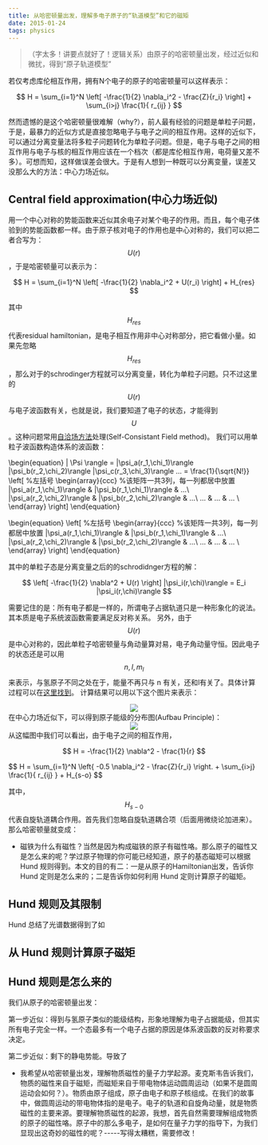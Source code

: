 ```yaml
---
title: 从哈密顿量出发，理解多电子原子的“轨道模型”和它的磁矩
date: 2015-01-24
tags: physics
---
```


>（字太多！讲要点就好了！逻辑关系）由原子的哈密顿量出发，经过近似和微扰，得到“原子轨道模型”

若仅考虑库伦相互作用，拥有N个电子的原子的哈密顿量可以这样表示：

$$
H = \sum_{i=1}^N \left[ -\frac{1}{2} \nabla_i^2 - \frac{Z}{r_i} \right] + \sum_{i>j} \frac{1}{ r_{ij} }
$$

然而遗憾的是这个哈密顿量很难解（why?），前人最有经验的问题是单粒子问题，于是，最暴力的近似方式是直接忽略电子与电子之间的相互作用。这样的近似下，可以通过分离变量法将多粒子问题转化为单粒子问题。但是，电子与电子之间的相互作用与电子与核的相互作用应该在一个档次（都是库伦相互作用，电荷量又差不多）。可想而知，这样做误差会很大。于是有人想到一种既可以分离变量，误差又没那么大的方法：中心力场近似。

## Central field approximation(中心力场近似)

用一个中心对称的势能函数来近似其余电子对某个电子的作用。而且，每个电子体验到的势能函数都一样。由于原子核对电子的作用也是中心对称的，我们可以把二者合写为：$$U(r)$$，于是哈密顿量可以表示为：

$$
H =  \sum_{i=1}^N \left[ -\frac{1}{2} \nabla_i^2 + U(r_i) \right] + H_{res}
$$

其中$$H_{res}$$ 代表residual hamiltonian，是电子相互作用非中心对称部分，把它看做小量。如果先忽略$$H_{res}$$，那么对于的schrodinger方程就可以分离变量，转化为单粒子问题。只不过这里的$$U(r)$$ 与电子波函数有关，也就是说，我们要知道了电子的状态，才能得到 $$U$$。这种问题常用[自洽场方法](http://zh.wikipedia.org/wiki/%E8%87%AA%E6%B4%BD%E5%9C%BA%E6%96%B9%E6%B3%95)处理(Self-Consistant Field method)。
我们可以用单粒子波函数构造体系的波函数：

\begin{equation}
| \Psi \rangle = |\psi_a(r_1,\chi_1)\rangle |\psi_b(r_2,\chi_2)\rangle |\psi_c(r_3,\chi_3)\rangle ... 
= \frac{1}{\sqrt{N!}} 
\left[             %左括号
  \begin{array}{ccc}   %该矩阵一共3列，每一列都居中放置
    |\psi_a(r_1,\chi_1)\rangle  & |\psi_b(r_1,\chi_1)\rangle  & ...\\ 
    |\psi_a(r_2,\chi_2)\rangle  & |\psi_b(r_2,\chi_2)\rangle  & ...\\ 
    ...                         & ...                         & ... \\
  \end{array}
\right]
\end{equation}

\begin{equation}
\left[             %左括号
  \begin{array}{ccc}   %该矩阵一共3列，每一列都居中放置
    |\psi_a(r_1,\chi_1)\rangle  & |\psi_b(r_1,\chi_1)\rangle  & ...\\ 
    |\psi_a(r_2,\chi_2)\rangle  & |\psi_b(r_2,\chi_2)\rangle  & ...\\ 
    ...                         & ...                         & ... \\
  \end{array}
\right]
\end{equation}

其中的单粒子态是分离变量之后的的schrodidnger方程的解：

$$
\left[ -\frac{1}{2} \nabla^2 + U(r) \right] |\psi_i(r,\chi)\rangle = E_i |\psi_i(r,\chi)\rangle
$$

需要记住的是：所有电子都是一样的，所谓电子占据轨道只是一种形象化的说法。其本质是电子系统波函数需要满足反对称关系。
另外，由于$$U(r)$$ 是中心对称的，因此单粒子哈密顿量与角动量算对易，电子角动量守恒。因此电子的状态还是可以用 $$n, l, m_l$$来表示，与氢原子不同之处在于，能量不再只与 n 有关，还和l有关了。具体计算过程可以在[这里找到]()。
计算结果可以用以下这个图片来表示：
<center><img src = '/public/blogfigure/2014-4-1.png'></img></center>
在中心力场近似下，可以得到原子能级的分布图(Aufbau Principle)：
<center><img src = '/public/blogfigure/2014-4-1-energy.png'></img></center>
从这幅图中我们可以看出，由于电子之间的相互作用，









$$
H =  -\frac{1}{2} \nabla^2 - \frac{1}{r}
$$








$$
H = \sum_{i=1}^N \left{ -0.5 \nabla_i^2 - \frac{Z}{r_i} \right. + \sum_{i>j} \frac{1}{ r_{ij} } + H_{s-o}
$$

其中，$$H_{s-0}$$ 代表自旋轨道耦合作用。首先我们忽略自旋轨道耦合项（后面用微绕论加进来）。那么哈密顿量就变成：























* 磁铁为什么有磁性？当然是因为构成磁铁的原子有磁性咯。那么原子的磁性又是怎么来的呢？学过原子物理的你可能已经知道，原子的基态磁矩可以根据 Hund 规则得到。本文的目的有二：一是从原子的Hamiltonian出发，告诉你 Hund 定则是怎么来的；二是告诉你如何利用 Hund 定则计算原子的磁矩。


## Hund 规则及其限制

Hund 总结了光谱数据得到了如

## 从 Hund 规则计算原子磁矩

## Hund 规则是怎么来的

我们从原子的哈密顿量出发：

第一步近似：得到与氢原子类似的能级结构，形象地理解为电子占据能级，但其实所有电子完全一样。一个态最多有一个电子占据的原因是体系波函数的反对称要求决定。

第二步近似：剩下的静电势能。导致了


* 我希望从哈密顿量出发，理解物质磁性的量子力学起源。麦克斯韦告诉我们，物质的磁性来自于磁矩，而磁矩来自于带电物体运动圆周运动（如果不是圆周运动会如何？）。物质由原子组成，原子由电子和原子核组成。在我们的故事中，做圆周运动的带电物体指的是电子。电子的轨道和自旋角动量，就是物质磁性的主要来源。要理解物质磁性的起源，我想，首先自然需要理解组成物质的原子的磁性咯。原子中的那么多电子，是如何在量子力学的指导下，为我们显现出这奇妙的磁性的呢？-----写得太糟糕，需要修改！


<script type="text/javascript" src="https://cdn.mathjax.org/mathjax/latest/MathJax.js?config=TeX-AMS_HTML"></script>